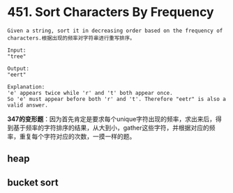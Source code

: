 # 451. Sort Characters By Frequency

```
Given a string, sort it in decreasing order based on the frequency of characters.根据出现的频率对字符串进行重写排序。

Input:
"tree"

Output:
"eert"

Explanation:
'e' appears twice while 'r' and 't' both appear once.
So 'e' must appear before both 'r' and 't'. Therefore "eetr" is also a valid answer.
```
**347的变形题**：因为首先肯定是要求每个unique字符出现的频率，求出来后，得到基于频率的字符排序的结果，从大到小，gather这些字符，并根据对应的频率，重复每个字符对应的次数，一摸一样的题。

## heap 

## bucket sort

